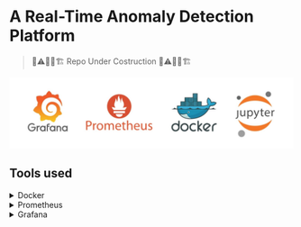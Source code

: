 # A Real-Time Anomaly Detection Platform

> 🚦⚠️👷‍♂️🏗️ Repo Under Costruction 🚦⚠️👷‍♂️🏗️

![](images/anomaly-platform-banner.jpg)

## Tools used

<details>
<summary>Docker</summary>
</details>

<details>
<summary>Prometheus</summary>
</details>

<details>
<summary>Grafana</summary>
</details>

